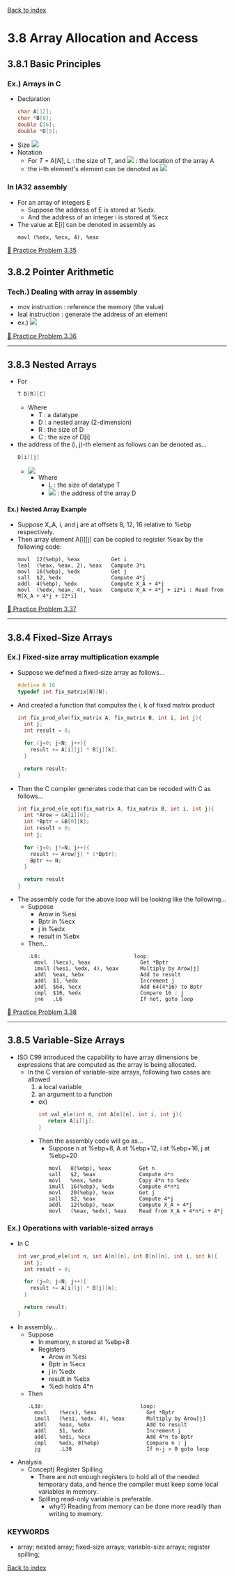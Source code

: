 [Back to index](../../main.md)

# 3.8 Array Allocation and Access

## 3.8.1 Basic Principles
### Ex.) Arrays in C
* Declaration
  ```c
  char A[12];
  char *B[8];
  double C[6];
  double *D[5];
  ```
* Size
  ![](https://github.com/JoonHyeok-hozy-Kim/computer_systems_study/blob/main/contents/ch_03/images/03_08_01_array_size.png)
* Notation
  * For *T* = A[*N*], L : the size of T, and ![](https://github.com/JoonHyeok-hozy-Kim/computer_systems_study/blob/main/contents/ch_03/images/03_08_01_x_a.png) : the location of the array A
  * the i-th element's element can be denoted as ![](https://github.com/JoonHyeok-hozy-Kim/computer_systems_study/blob/main/contents/ch_03/images/03_08_01_ith_address.png)


### In IA32 assembly
* For an array of integers E
  * Suppose the address of E is stored at %edx.
  * And the address of an integer i is stored at %ecx
* The value at E[i] can be denoted in assembly as
  ```assembly
  movl (%edx, %ecx, 4), %eax
  ```

[:orange_book: Practice Problem 3.35](https://github.com/JoonHyeok-hozy-Kim/computer_systems_study/blob/main/contents/ch_03/problems/practice_problems.md#-practice-problem-335)


## 3.8.2 Pointer Arithmetic

### Tech.) Dealing with array in assembly
* mov instruction : reference the memory (the value)
* leal instruction : generate the address of an element
* ex.)
  ![](https://github.com/JoonHyeok-hozy-Kim/computer_systems_study/blob/main/contents/ch_03/images/03_08_02_mov_leal.png)

[:orange_book: Practice Problem 3.36](https://github.com/JoonHyeok-hozy-Kim/computer_systems_study/blob/main/contents/ch_03/problems/practice_problems.md#-practice-problem-336)

---

## 3.8.3 Nested Arrays
* For
  ```c
  T D[R][C]
  ```
  * Where
    * T : a datatype
    * D : a nested array (2-dimension)
    * R : the size of D
    * C : the size of D[i]
* the address of the (i, j)-th element as follows can be denoted as...
  ```c
  D[i][j]
  ```
  * ![](https://github.com/JoonHyeok-hozy-Kim/computer_systems_study/blob/main/contents/ch_03/images/03_08_03_nested_array_def.png)
    * Where
      * L : the size of datatype T
      * ![](https://github.com/JoonHyeok-hozy-Kim/computer_systems_study/blob/main/contents/ch_03/images/03_08_03_x_d.png) : the address of the array D


#### Ex.) Nested Array Example
* Suppose X_A, i, and j are at offsets 8, 12, 16 relative to %ebp respectively.
* Then array element A[i][j] can be copied to register %eax by the following code:
  ```assembly
  movl  12(%ebp), %eax          Get i
  leal  (%eax, %eax, 2), %eax   Compute 3*i
  movl  16(%ebp), %edx          Get j
  sall  $2, %edx                Compute 4*j
  addl  4(%ebp), %edx           Compute X_A + 4*j
  movl  (%edx, %eax, 4), %eax   Compute X_A + 4*j + 12*i : Read from M[X_A + 4*j + 12*i]
  ```

[:orange_book: Practice Problem 3.37](https://github.com/JoonHyeok-hozy-Kim/computer_systems_study/blob/main/contents/ch_03/problems/practice_problems.md#-practice-problem-337)

---

## 3.8.4 Fixed-Size Arrays
### Ex.) Fixed-size array multiplication example
* Suppose we defined a fixed-size array as follows...
  ```c
  #define N 16
  typedef int fix_matrix[N][N];
  ```
* And created a function that computes the i, k of fixed matrix product
  ```c
  int fix_prod_ele(fix_matrix A, fix_matrix B, int i, int j){
    int j;
    int result = 0;

    for (j=0; j<N; j++){
      result += A[i][j] * B[j][k];
    }

    return result;
  }
  ```
* Then the C compiler generates code that can be recoded with C as follows...
  ```c
  int fix_prod_ele_opt(fix_matrix A, fix_matrix B, int i, int j){
    int *Arow = &A[i][0];
    int *Bptr = &B[0][k];
    int result = 0;
    int j;
    
    for (j=0; j!=N; j++){
      result += Arow[j] * (*Bptr);
      Bptr += N;
    }

    return result
  }
  ```
* The assembly code for the above loop will be looking like the following...
  * Suppose 
    * Arow in %esi
    * Bptr in %ecx
    * j in %edx
    * result in %ebx
  * Then...
    ```assembly
    .L6:                              loop:
      movl  (%ecx), %eax                Get *Bptr
      imull (%esi, %edx, 4), %eax       Multiply by Arow[j]
      addl  %eax, %ebx                  Add to result
      addl  $1, %edx                    Increment j
      addl  $64, %ecx                   Add 64(4*16) to Bptr
      cmpl  $16, %edx                   Compare 16 : j
      jne   .L6                         If not, goto loop
    ```

[:orange_book: Practice Problem 3.38](https://github.com/JoonHyeok-hozy-Kim/computer_systems_study/blob/main/contents/ch_03/problems/practice_problems.md#-practice-problem-338)

---

## 3.8.5 Variable-Size Arrays
* ISO C99 introduced the capability to have array dimensions be expressions that are computed as the array is being allocated.
  * In the C version of variable-size arrays, following two cases are allowed
     1. a local variable
     2. an argument to a function
       * ex)
         ```c
         int val_ele(int n, int A[n][n], int i, int j){
            return A[i][j];
         }
         ```
       * Then the assembly code will go as...
         * Suppose n at %ebp+8, A at %ebp+12, i at %ebp+16, j at %ebp+20
           ```assembly
           movl   8(%ebp), %eax         Get n
           sall   $2, %eax              Compute 4*n
           movl   %eax, %edx            Copy 4*n to %edx
           imull  16(%ebp), %edx        Compute 4*n*i
           movl   20(%ebp), %eax        Get j
           sall   $2, %eax              Compute 4*j
           addl   12(%ebp), %eax        Compute X_A + 4*j
           movl   (%eax, %edx), %eax    Read from X_A + 4*n*i + 4*j
           ```

### Ex.) Operations with variable-sized arrays
* In C
  ```c
  int var_prod_ele(int n, int A[n][n], int B[n][n], int i, int k){
    int j;
    int result = 0;

    for (j=0; j<N; j++){
      result += A[i][j] * B[j][k];
    }

    return result;
  }
  ```
* In assembly...
  * Suppose 
    * In memory, n stored at %ebp+8
    * Registers
      * Arow in %esi
      * Bptr in %ecx
      * j in %edx
      * result in %ebx
      * %edi holds 4*n
  * Then
    ```assembly
    .L30:                               loop:
      movl    (%ecx), %eax                Get *Bptr
      imull   (%esi, %edx, 4), %eax       Multiply by Arow[j]
      addl    %eax, %ebx                  Add to result
      addl    $1, %edx                    Increment j
      addl    %edi, %ecx                  Add 4*n to Bptr
      cmpl    %edx, 8(%ebp)               Compare n : j
      jg      .L30                        If n-j > 0 goto loop 
    ```
* Analysis
  * Concept) Register Spilling
    * There are not enough registers to hold all of the needed temporary data, and hence the compiler must keep some local variables in memory.
    * Spilling read-only variable is preferable.
      * why?) Reading from memory can be done more readily than writing to memory.


### KEYWORDS
* array; nested array; fixed-size arrays; variable-size arrays; register spilling;


[Back to index](../../main.md)